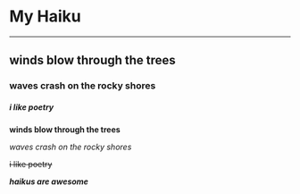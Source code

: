 # My Haiku

---

## winds blow through the trees

### waves crash on the rocky shores

##### i like poetry

**winds blow through the trees**

*waves crash on the rocky shores*


~~i like poetry~~


***haikus are awesome***
